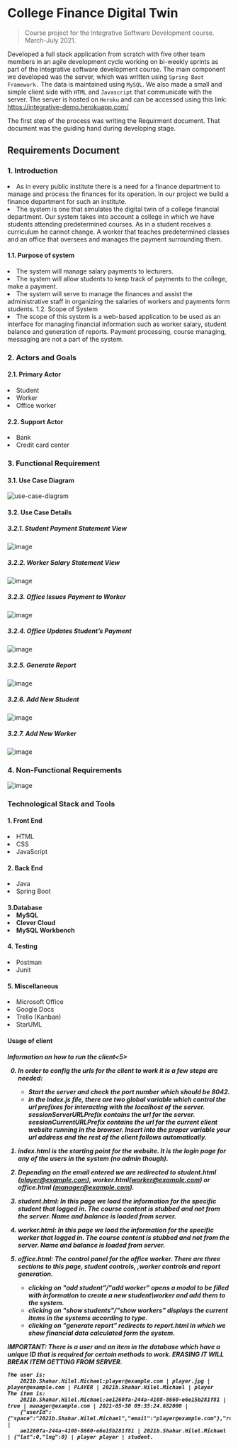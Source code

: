 <h1>College Finance Digital Twin</h1>

> Course project for the Integrative Software Development course.
> March-July 2021.

Developed a full stack application from scratch with five other team members in an agile development cycle working on bi-weekly sprints as part of the integrative software development course.
The main component we developed was the server, which was written using `Spring Boot Framework.` 
The data is maintained using `MySQL`.
We also made a small and simple client side with `HTML` and `Javascript` that communicate with the server.
The server is hosted on `Heroku` and can be accessed using this link: https://integrative-demo.herokuapp.com/

The first step of the process was writing the Requirment document. That document was the guiding hand during developing stage.

<h2>Requirements Document</h2>
<h3>1. Introduction</h3>
<li>As in every public institute there is a need for a finance department to manage and process the finances for its operation. In our project we build a finance department for such an institute.</li>
<li>The system is one that simulates the digital twin of a college financial department. Our system takes into account a college in which we have students attending predetermined courses. As in a student receives a curriculum he cannot change. A worker that teaches predetermined classes and an office that oversees and manages the payment surrounding them.</li>
<h4>1.1.	Purpose of system</h4>
<li>The system will manage salary payments to lecturers.
<li>The system will allow students to keep track of payments to the college, make a payment.
<li>The system will serve to manage the finances and assist the administrative staff in organizing the salaries of workers and payments form students.
<h>1.2.	Scope of System
<li>
  The scope of this system is a web-based application to be used as an interface for managing           financial information such as worker salary, student balance and generation of reports.
  Payment processing, course managing, messaging are not a part of the system.
</li>
<h3>2.	Actors and Goals</h4>
<h4>2.1.	Primary Actor</h4>
<li>Student</li>
<li>Worker</li>
<li>Office worker</li>
<h4>2.2.	Support Actor</h4>
<li>Bank</li>
<li>Credit card center</li>


  <h3>3. Functional Requirement</h3>
<h4>3.1. Use Case Diagram</h4>

![use-case-diagram](https://user-images.githubusercontent.com/69447915/120472323-6a4ba400-c3ae-11eb-9afe-a488dc7d1d38.png)

<h4>3.2.	Use Case Details</h4>
<h5>3.2.1.	Student Payment Statement View</h5>

![image](https://user-images.githubusercontent.com/69447915/120472463-97985200-c3ae-11eb-8996-24f9d1e33f05.png)

<h5>3.2.2.	Worker Salary Statement View</h5>

![image](https://user-images.githubusercontent.com/69447915/120472472-99faac00-c3ae-11eb-9412-2ef90ba5855e.png)

<h5>3.2.3.	Office Issues Payment to Worker</h5>

![image](https://user-images.githubusercontent.com/69447915/120472484-9cf59c80-c3ae-11eb-9976-90fbd06b99ac.png)

<h5>3.2.4.	Office Updates Student’s Payment</h5>

![image](https://user-images.githubusercontent.com/69447915/120472491-9ebf6000-c3ae-11eb-976f-f51770d7d958.png)

<h5>3.2.5.	Generate Report</h5>

![image](https://user-images.githubusercontent.com/69447915/120472497-a121ba00-c3ae-11eb-902e-d5445a4745d4.png)


<h5>3.2.6.	Add New Student</h5>

![image](https://user-images.githubusercontent.com/69447915/120472508-a54dd780-c3ae-11eb-9c95-89f7ab7bed9a.png)

<h5>3.2.7.	Add New Worker</h5>

![image](https://user-images.githubusercontent.com/69447915/120472519-a848c800-c3ae-11eb-9edb-4583168213d5.png)

  <h3>4.	Non-Functional Requirements</h3>
  
![image](https://user-images.githubusercontent.com/69447915/120472528-aa128b80-c3ae-11eb-8890-051b83c64758.png)

  <h3>Technological Stack and Tools</h3>
  <h4>1.	Front End</h4>
  <li>HTML</li>
  <li>CSS</li>
  <li>JavaScript</li>
  <h4>2.	Back End</h4>
  <li>Java</li>
  <li>Spring Boot</li>
  <h4>3.Database
  <li>MySQL</li>
  <li>Clever Cloud</li>
  <li>MySQL Workbench</li>
  <h4>4.	Testing</h4>
  <li>Postman</li>
  <li>Junit</li>
  <h4>5.	Miscellaneous </h4>
  <li>Microsoft Office</li>
  <li>Google Docs</li>
  <li>Trello (Kanban)</li>
  <li>StarUML</li>

  <h4>Usage of client</h4>
  <h5>Information on how to run the client<5>

0. In order to config the urls for the client to work it is a few steps are needed:
	- Start the server and check the port number which should be 8042.
	- in the index.js file, there are two global variable which control the url prefixes for interacting with the localhost of the server.
	  sessionServerURLPrefix contains the url for the server.
	  sessionCurrentURLPrefix contains the url for the current client website running in the browser.
	  Insert into the proper variable your url address and the rest of the client follows automatically.
	  
1. index.html is the starting point for the website. It is the login page for any of the users in the system (no admin though).

2. Depending on the email entered we are redirected to student.html (player@example.com), worker.html(worker@example.com) or office.html (manager@example.com).

3. student.html:
	In this page we load the information for the specific student that logged in.
	The course content is stubbed and not from the server.
	Name and balance is loaded from server.
	
4. worker.html:
	In this page we load the information for the specific worker that logged in.
	The course content is stubbed and not from the server.
	Name and balance is loaded from server.
	
4. office.html:
	The control panel for the office worker. 
	There are three sections to this page, student controls, ,worker controls and report generation.
	- clicking on "add student"/"add worker" opens a modal to be filled with information to create a new student\worker and add them to the system.
	- clicking on "show students"/"show workers" displays the current items in the systems according to type.
	- clicking on "generate report" redirects to report.html in which we show financial data calculated form the system.
	
IMPORTANT:
	There is a user and an item in the database which have a unique ID that is required for certain methods to work.
	ERASING IT WILL BREAK ITEM GETTING FROM SERVER.
	
	The user is:
		2021b.Shahar.Hilel.Michael:player@example.com | player.jpg | player@example.com | PLAYER | 2021b.Shahar.Hilel.Michael | player
	The item is:
		2021b.Shahar.Hilel.Michael:ae1260fa-244a-4108-8660-e6e15b281f81 | true | manager@example.com | 2021-05-30 09:35:24.682000 |
		{"userId":{"space":"2021b.Shahar.Hilel.Michael","email":"player@example.com"},"role":"PLAYER","username":"player","avatar":"player.jpg","balance":"0"} |
		ae1260fa-244a-4108-8660-e6e15b281f81 | 2021b.Shahar.Hilel.Michael | {"lat":0,"lng":0} | player player | student.
